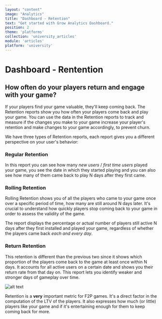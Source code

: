 ```yaml
---
layout: "content"
image: "Analytics"
title: "Dashboard - Retention"
text: "Get started with Grow Analytics Dashboard."
position: 2
theme: 'platforms'
collection: 'university_articles'
module: 'articles'
platform: 'university'
---
```


# Dashboard - Rentention

## How often do your players return and engage with your game?

If your players find your game valuable, they'll keep coming back. The Retention reports show you how often your players come back and play your game. You can use the data in the Retention reports to track and measure if the changes you make to your game increase your player's retention and make changes to your game accordingly, to prevent churn.

We have three types of Retention reports, each report gives you a different perspective on your user's behavior:

### Regular Retention
In this report you can see how many *new users* / *first time users* played your game, you see the date in which they started playing and you can also see how many of them came back to play N days after they first came.

### Rolling Retention
Rolling Retention shows you of all the players who came to your game once over a specific period of time, how many are still around N days later. It's crucial to understand how quickly players stop coming back to your game in order to assess the validity of the game.

The report displays the percentage or actual number of players still active N days after they first installed and played your game, regardless of whether the players came back *each and every day*.

### Return Retention
This retention is different than the previous two since it shows which proportion of the players come back to the game at least once within N days.
It accounts for all active users on a certain date and shows you their return rate from that day on. This report lets you identify weaker and stronger days of gameplay over time.

![alt text](/img/docs/university/15_Grow_Retention.png "Retention")

Retention is a **very** important metric for F2P games. It's a direct factor in the computation of the LTV of the players. It also expresses how much (or little) players like your game and if it's entertaining enough for them to keep coming back for more.
